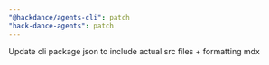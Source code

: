 ```yaml
---
"@hackdance/agents-cli": patch
"hack-dance-agents": patch
---
```


Update cli package json to include actual src files + formatting mdx
